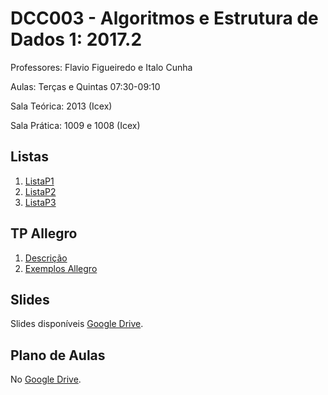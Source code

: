 # DCC003 - Algoritmos e Estrutura de Dados 1: 2017.2

Professores: Flavio Figueiredo e Italo Cunha

Aulas: Terças e Quintas 07:30-09:10

Sala Teórica: 2013 (Icex)

Sala Prática: 1009 e 1008 (Icex)

## Listas

  1. [ListaP1](https://github.com/flaviovdf/AEDS1-2017-2/blob/master/listas/Lista1.md)
  1. [ListaP2](https://github.com/flaviovdf/AEDS1-2017-2/blob/master/listas/Lista2.md)
  1. [ListaP3](TODO)

## TP Allegro

  1. [Descrição](./enunciado.pdf)
  1. [Exemplos Allegro](./allegro/AEDS1-TP.zip)
  
## Slides

Slides disponíveis [Google Drive](https://drive.google.com/open?id=0B0ryAvcYobs0dUFhbjljQUVjX1k).

## Plano de Aulas

No [Google Drive](https://docs.google.com/spreadsheets/d/1AJsQ9P8BawopEP8V1DMp1nMEfrdaLt6s69GxvJaSTuE).

